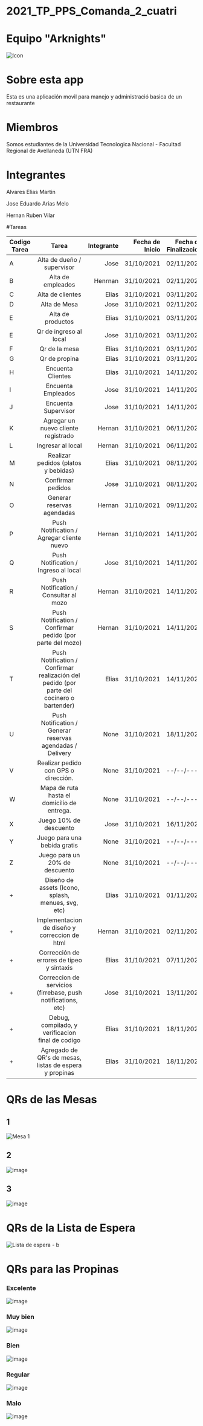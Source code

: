 # 2021_TP_PPS_Comanda_2_cuatri
# Equipo "Arknights"

![Icon](https://user-images.githubusercontent.com/36265028/140659793-70f971d6-8814-48cc-8bcc-be0ca936ad2a.png)

# Sobre esta app
Esta es una aplicación movil para manejo y administració basica de un restaurante

# Miembros
Somos estudiantes de la Universidad Tecnologica Nacional - Facultad Regional de Avellaneda (UTN FRA)

# Integrantes
Alvares Elias Martin

Jose Eduardo Arias Melo

Hernan Ruben Vilar

#Tareas

| Codigo Tarea       | Tarea          | Integrante  | Fecha de Inicio  | Fecha de Finalizacion |
| ------------- |:-------------:| -----:|-----:|-----:|
| A | Alta de dueño / supervisor                                                                | Jose       | 31/10/2021 | 02/11/2021 |
| B | Alta de empleados                                                                         | Henrnan    | 31/10/2021 | 02/11/2021 |
| C | Alta de clientes                                                                          | Elias      | 31/10/2021 | 03/11/2021 |
| D | Alta de Mesa                                                                              | Jose       | 31/10/2021 | 02/11/2021 |
| E | Alta de productos                                                                         | Elias      | 31/10/2021 | 03/11/2021 |
| E | Qr de ingreso al local                                                                    | Jose       | 31/10/2021 | 03/11/2021 |
| F | Qr de la mesa                                                                             | Elias      | 31/10/2021 | 03/11/2021 |
| G | Qr de propina                                                                             | Elias      | 31/10/2021 | 03/11/2021 |
| H | Encuenta Clientes                                                                         | Elias      | 31/10/2021 | 14/11/2021 |
| I | Encuenta Empleados                                                                        | Jose       | 31/10/2021 | 14/11/2021 |
| J | Encuenta Supervisor                                                                       | Jose       | 31/10/2021 | 14/11/2021 |
| K | Agregar un nuevo cliente registrado                                                       | Hernan     | 31/10/2021 | 06/11/2021 |
| L | Ingresar al local                                                                         | Hernan     | 31/10/2021 | 06/11/2021 |
| M | Realizar pedidos (platos y bebidas)                                                       | Elias      | 31/10/2021 | 08/11/2021 |
| N | Confirmar pedidos                                                                         | Jose       | 31/10/2021 | 08/11/2021 |
| O | Generar reservas agendadas                                                                | Hernan     | 31/10/2021 | 09/11/2021 |
| P | Push Notification / Agregar cliente nuevo                                                 | Hernan     | 31/10/2021 | 14/11/2021 |
| Q | Push Notification / Ingreso al local                                                      | Jose       | 31/10/2021 | 14/11/2021 |
| R | Push Notification / Consultar al mozo                                                     | Hernan     | 31/10/2021 | 14/11/2021 |
| S | Push Notification / Confirmar pedido (por parte del mozo)                                 | Hernan     | 31/10/2021 | 14/11/2021 |
| T | Push Notification / Confirmar realización del pedido (por parte del cocinero o bartender) | Elias      | 31/10/2021 | 14/11/2021 |
| U | Push Notification / Generar reservas agendadas / Delivery                                 | None       | 31/10/2021 | 18/11/2021 |
| V | Realizar pedido con GPS o dirección.                                                      | None       | 31/10/2021 | --/--/---- |
| W | Mapa de ruta hasta el domicilio de entrega.                                               | None       | 31/10/2021 | --/--/---- |
| X | Juego 10% de descuento                                                                    | Jose       | 31/10/2021 | 16/11/2021 |
| Y | Juego para una bebida gratis                                                              | None       | 31/10/2021 | --/--/---- |
| Z | Juego para un 20% de descuento                                                            | None       | 31/10/2021 | --/--/---- |
| + | Diseño de assets (Icono, splash, menues, svg, etc)                                        | Elias      | 31/10/2021 | 01/11/2021 |
| + | Implementacion de diseño y correccion de html                                             | Hernan     | 31/10/2021 | 02/11/2021 |
| + | Corrección de errores de tipeo y sintaxis                                                 | Elias      | 31/10/2021 | 07/11/2021 |
| + | Correccion de servicios (firrebase, push notifications, etc)                              | Jose       | 31/10/2021 | 13/11/2021 |
| + | Debug, compilado, y verificacion final de codigo                                          | Elias      | 31/10/2021 | 18/11/2021 |
| + | Agregado de QR's de mesas, listas de espera y propinas                                    | Elias      | 31/10/2021 | 18/11/2021 |

# QRs de las Mesas
## 1
![Mesa 1](https://user-images.githubusercontent.com/36265028/142366336-ee1fc0f4-61ad-4a63-9a06-7f6e2483717e.png)

## 2
![image](https://user-images.githubusercontent.com/36265028/142547238-00442f92-9e88-488a-913d-d5114f106722.png)

## 3
![image](https://user-images.githubusercontent.com/36265028/142547683-7a1aee30-141a-4bef-a6cb-f4b747fd6004.png)


# QRs de la Lista de Espera 
![Lista de espera - b](https://user-images.githubusercontent.com/36265028/142366226-42edbeae-288a-4fa2-8cc6-be810a081c1d.png)


# QRs para las Propinas

### Excelente 
![image](https://user-images.githubusercontent.com/36265028/142366410-efb0a298-9813-46ec-9b5c-4b8fe92e8f88.png)


### Muy bien 
![image](https://user-images.githubusercontent.com/36265028/142366514-fa570a35-ef48-496f-a674-8a8e968425ca.png)


### Bien 
![image](https://user-images.githubusercontent.com/36265028/142366559-619883a3-dd3a-4c47-9554-3dd8d4a66db2.png)


### Regular 
![image](https://user-images.githubusercontent.com/36265028/142366602-199b52c1-08e1-4fe5-b236-c772c4cec84c.png)


### Malo 
![image](https://user-images.githubusercontent.com/36265028/142366663-fbe58bb0-dfad-4dd1-8dc2-0e51a9abfe0c.png)


